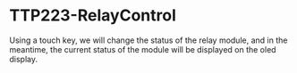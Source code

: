 # TTP223-RelayControl
Using a touch key, we will change the status of the relay module, and in the meantime, the current status of the module will be displayed on the oled display.
